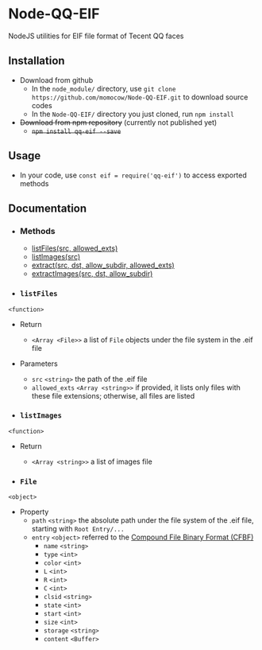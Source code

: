 # Node-QQ-EIF
NodeJS utilities for EIF file format of Tecent QQ faces

## Installation
- Download from github
    - In the `node_module/` directory, use `git clone https://github.com/momocow/Node-QQ-EIF.git` to download source codes
    - In the `Node-QQ-EIF/` directory you just cloned, run `npm install`
- ~~Download from npm repository~~ (currently not published yet)
    - ~~`npm install qq-eif --save`~~

## Usage
- In your code, use `const eif = require('qq-eif')` to access exported
methods

## Documentation
- ### Methods
  - [listFiles(src, allowed_exts)](#listFiles)
  - [listImages(src)](#listImages)
  - [extract(src, dst, allow_subdir, allowed_exts)]()
  - [extractImages(src, dst, allow_subdir)]()

- ### `listFiles`
`<function>`
  - Return
    - `<Array <File>>` a list of `File` objects under the file system in the .eif file
  - Parameters
    - `src` `<string>` the path of the .eif file
    - `allowed_exts` `<Array <string>>` if provided, it lists only files with these file extensions; otherwise, all files are listed

- ### `listImages`
`<function>`
  - Return
    - `<Array <string>>` a list of images file

- ### `File`
`<object>`
  - Property
    - `path` `<string>` the absolute path under the file system of the .eif file, starting with `Root Entry/...`
    - `entry` `<object>` referred to the [Compound File Binary Format (CFBF)](https://en.wikipedia.org/wiki/Compound_File_Binary_Format)
      - `name` `<string>`
      - `type` `<int>`
      - `color` `<int>`
      - `L` `<int>`
      - `R` `<int>`
      - `C` `<int>`
      - `clsid` `<string>`
      - `state` `<int>`
      - `start` `<int>`
      - `size` `<int>`
      - `storage` `<string>`
      - `content` `<Buffer>`
